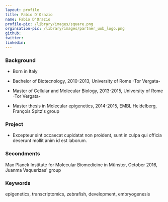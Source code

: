 ```yaml
---
layout: profile
title: Fabio D'Orazio
name: Fabio D'Orazio
profile-pic: /library/images/square.png
orginsation-pic: /library/images/partner_uob_logo.png
github:
twitter:
linkedin: 
---
```

### Background
- Born in Italy

- Bachelor of Biotecnology, 2010-2013, University of Rome -Tor Vergata-

- Master of Cellular and Molecular Biology, 2013-2015, University of Rome -Tor Vergata-

- Master thesis in Molecular epigenetics, 2014-2015, EMBL Heidelberg, François Spitz's group

### Project
-   Excepteur sint occaecat cupidatat non
proident, sunt in culpa qui officia deserunt mollit anim id est laborum.

### Secondments
Max Planck Institute for Molecular Biomedicine in Münster, October 2016, Juanma Vaquerizas' group

### Keywords
epigenetics, transcriptomics, zebrafish, development, embryogenesis
